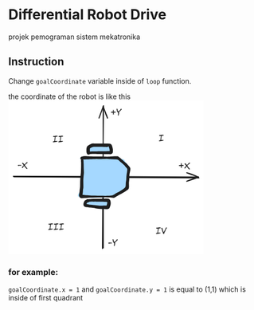 # Differential Robot Drive
projek pemograman sistem mekatronika

## Instruction
Change `goalCoordinate` variable inside of `loop` function.

the coordinate of the robot is like this
![ddmr coordinate](<doc/ddmr odometry.png>)

### for example: </br>
`goalCoordinate.x = 1` and `goalCoordinate.y = 1` is equal to (1,1) which is inside of first quadrant